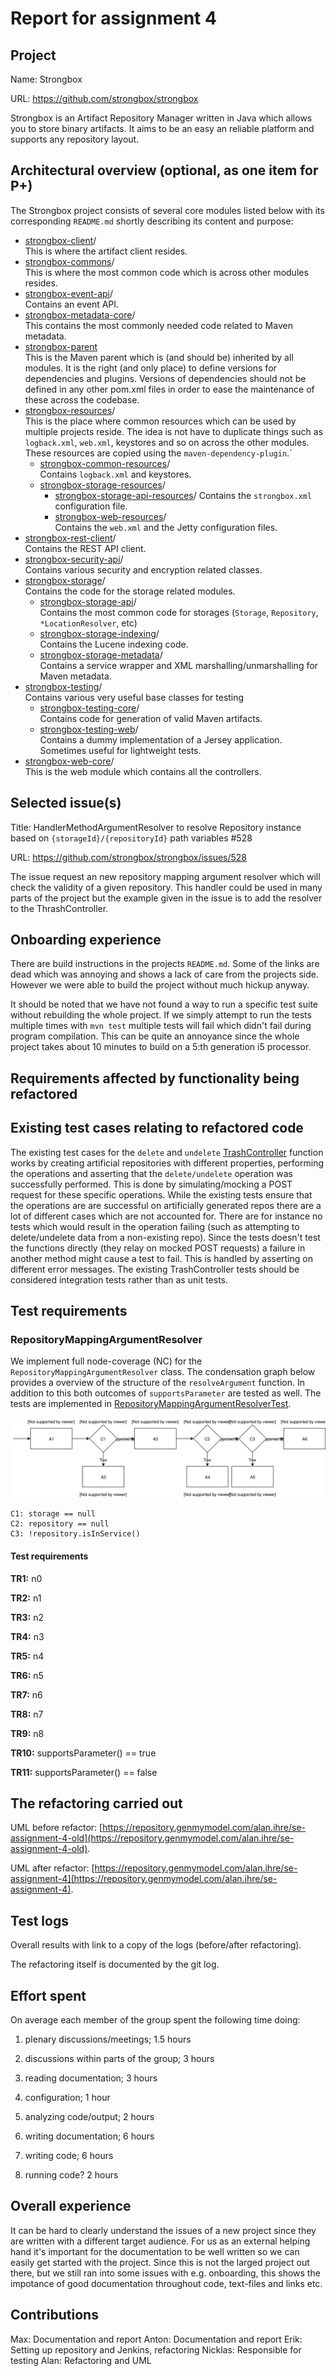 # Report for assignment 4

## Project

Name: Strongbox

URL: https://github.com/strongbox/strongbox

Strongbox is an Artifact Repository Manager written in Java which allows you to store binary artifacts. It aims to be an easy an reliable platform and supports any repository layout.

## Architectural overview (optional, as one item for P+)

The Strongbox project consists of several core modules listed below with its corresponding `README.md` shortly describing its content and purpose: 

- [strongbox-client](https://github.com/strongbox/strongbox/tree/master/strongbox-client)/  
This is where the artifact client resides.
- [strongbox-commons](https://github.com/strongbox/strongbox/tree/master/strongbox-commons)/  
This is where the most common code which is across other modules resides.
- [strongbox-event-api](https://github.com/strongbox/strongbox/tree/master/strongbox-event-api)/  
Contains an event API.
- [strongbox-metadata-core](https://github.com/strongbox/strongbox/tree/master/strongbox-metadata-core)/  
This contains the most commonly needed code related to Maven metadata.
- [strongbox-parent](https://github.com/strongbox/strongbox-parent/tree/master)  
This is the Maven parent which is (and should be) inherited by all modules. It is the right (and only place) to define versions for dependencies and plugins. Versions of dependencies should not be defined in any other pom.xml files in order to ease the maintenance of these across the codebase.
- [strongbox-resources](https://github.com/strongbox/strongbox/tree/master/strongbox-resources)/  
This is the place where common resources which can be used by multiple projects reside. The idea is not have to duplicate things such as `logback.xml`, `web.xml`, keystores and so on across the other modules. These resources are copied using the `maven-dependency-plugin`.`
  - [strongbox-common-resources](https://github.com/strongbox/strongbox/tree/master/strongbox-resources/strongbox-common-resources)/  
Contains `logback.xml` and keystores.
  - [strongbox-storage-resources](https://github.com/strongbox/strongbox/tree/master/strongbox-resources/strongbox-storage-resources)/  
    - [strongbox-storage-api-resources](https://github.com/strongbox/strongbox/tree/master/strongbox-resources/strongbox-storage-resources/strongbox-storage-api-resources)/
Contains the `strongbox.xml` configuration file.
    - [strongbox-web-resources](https://github.com/strongbox/strongbox/tree/master/strongbox-resources/strongbox-web-resources)/  
Contains the `web.xml` and the Jetty configuration files.
- [strongbox-rest-client](https://github.com/strongbox/strongbox/tree/master/strongbox-rest-client)/  
Contains the REST API client.
- [strongbox-security-api](https://github.com/strongbox/strongbox/tree/master/strongbox-security-api)/  
Contains various security and encryption related classes.
- [strongbox-storage](https://github.com/strongbox/strongbox/tree/master/strongbox-storage)/  
Contains the code for the storage related modules.
  - [strongbox-storage-api](https://github.com/strongbox/strongbox/tree/master/strongbox-storage/strongbox-storage-api)/  
Contains the most common code for storages (`Storage`, `Repository`, `*LocationResolver`, etc)
  - [strongbox-storage-indexing](https://github.com/strongbox/strongbox/tree/master/strongbox-storage/strongbox-storage-indexing)/  
Contains the Lucene indexing code.
  - [strongbox-storage-metadata](https://github.com/strongbox/strongbox/tree/master/strongbox-storage/strongbox-storage-metadata)/  
Contains a service wrapper and XML marshalling/unmarshalling for Maven metadata.
- [strongbox-testing](https://github.com/strongbox/strongbox/tree/master/strongbox-testing)/  
Contains various very useful base classes for testing
  - [strongbox-testing-core](https://github.com/strongbox/strongbox/tree/master/strongbox-testing/strongbox-testing-core)/  
Contains code for generation of valid Maven artifacts.
  - [strongbox-testing-web](https://github.com/strongbox/strongbox/tree/master/strongbox-testing/strongbox-testing-web)/  
Contains a dummy implementation of a Jersey application. Sometimes useful for lightweight tests.
- [strongbox-web-core](https://github.com/strongbox/strongbox/tree/master/strongbox-web-core)/  
This is the web module which contains all the controllers.

## Selected issue(s)

Title: HandlerMethodArgumentResolver to resolve Repository instance based on `{storageId}/{repositoryId}` path variables #528

URL: https://github.com/strongbox/strongbox/issues/528

The issue request an new repository mapping argument resolver which will check the validity of a given repository. This handler could be used in many parts of the project but the example given in the issue is to add the resolver to the ThrashController.

## Onboarding experience

There are build instructions in the projects `README.md`. Some of the links are dead which was annoying and shows a lack of care from the projects side. However we were able to build the project without much hickup anyway.

It should be noted that we have not found a way to run a specific test suite 
without rebuilding the whole project. If we simply attempt to run the tests 
multiple times with `mvn test` multiple tests will fail which didn't fail during
program compilation. This can be quite an annoyance since the whole project
takes about 10 minutes to build on a 5:th generation i5 processor.

## Requirements affected by functionality being refactored

## Existing test cases relating to refactored code

The existing test cases for the `delete` and `undelete` [TrashController](./strongbox-web-core/src/main/java/org/carlspring/strongbox/controllers/TrashController.java) 
function works by creating artificial repositories with different properties, 
performing the operations and asserting that the `delete/undelete` operation 
was successfully performed. This is done by simulating/mocking a POST request
for these specific operations. While the existing tests ensure that the operations
are are successful on artificially generated repos there are a lot of different 
cases which are not accounted for. There are for instance no tests which would 
result in the operation failing (such as attempting to delete/undelete data 
from a non-existing repo). Since the tests doesn't test the functions directly 
(they relay on mocked POST requests) a failure in another method might cause a 
test to fail. This is handled by asserting on different error messages. The 
existing TrashController tests should be considered integration tests rather 
than as unit tests.

## Test requirements 

### RepositoryMappingArgumentResolver

We implement full node-coverage (NC) for the `RepositoryMappingArgumentResolver`
class. The condensation graph below provides a overview of the structure of the 
`resolveArgument` function. In addition to this both outcomes of `supportsParameter`
are tested as well. The tests are implemented in [RepositoryMappingArgumentResolverTest](./strongbox-web-core/src/test/java/org/carlspring/strongbox/controllers/RepositoryMappingArgumentResolverTest.java).

![Condensation graph for resolveArgument](./doc-resources/Condensation_graph_resolve_argument.svg)

```
C1: storage == null
C2: repository == null
C3: !repository.isInService()
```

#### Test requirements

**TR1:** n0

**TR2:** n1

**TR3:** n2

**TR4:** n3

**TR5:** n4

**TR6:** n5

**TR7:** n6

**TR8:** n7

**TR9:** n8

**TR10:** supportsParameter() == true

**TR11:** supportsParameter() == false


## The refactoring carried out

UML before refactor: [https://repository.genmymodel.com/alan.ihre/se-assignment-4-old](https://repository.genmymodel.com/alan.ihre/se-assignment-4-old).

UML after refactor: [https://repository.genmymodel.com/alan.ihre/se-assignment-4](https://repository.genmymodel.com/alan.ihre/se-assignment-4).

## Test logs

Overall results with link to a copy of the logs (before/after refactoring).

The refactoring itself is documented by the git log.

## Effort spent

On average each member of the group spent the following time doing:  

1. plenary discussions/meetings; 1.5 hours

2. discussions within parts of the group; 3 hours

3. reading documentation;  3 hours

4. configuration; 1 hour

5. analyzing code/output; 2 hours

6. writing documentation; 6 hours

7. writing code; 6 hours

8. running code? 2 hours

## Overall experience

It can be hard to clearly understand the issues of a new project since they are written with a different target audience. 
For us as an external helping hand it's important for the documentation to be well written so we can easily get started with the project. Since this is not the larged project out there, but we still ran into some issues with e.g. onboarding, this shows the impotance of good documentation throughout code, text-files and links etc. 

## Contributions
Max: Documentation and report
Anton: Documentation and report
Erik: Setting up repository and Jenkins, refactoring
Nicklas: Responsible for testing
Alan: Refactoring and UML
